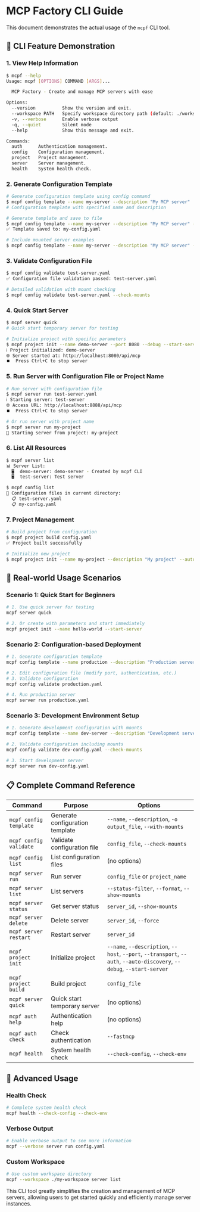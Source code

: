 # MCP Factory CLI Guide

This document demonstrates the actual usage of the `mcpf` CLI tool.

## 🚀 **CLI Feature Demonstration**

### 1. **View Help Information**

```bash
$ mcpf --help
Usage: mcpf [OPTIONS] COMMAND [ARGS]...

  MCP Factory - Create and manage MCP servers with ease

Options:
  --version          Show the version and exit.
  --workspace PATH   Specify workspace directory path (default: ./workspace)
  -v, --verbose      Enable verbose output
  -q, --quiet        Silent mode
  --help             Show this message and exit.

Commands:
  auth      Authentication management.
  config    Configuration management.
  project   Project management.
  server    Server management.
  health    System health check.
```

### 2. **Generate Configuration Template**

```bash
# Generate configuration template using config command
$ mcpf config template --name my-server --description "My MCP server"
# Configuration template with specified name and description

# Generate template and save to file
$ mcpf config template --name my-server --description "My MCP server" -o my-config.yaml
✅ Template saved to: my-config.yaml

# Include mounted server examples
$ mcpf config template --name my-server --description "My MCP server" --with-mounts
```

### 3. **Validate Configuration File**

```bash
$ mcpf config validate test-server.yaml
✅ Configuration file validation passed: test-server.yaml

# Detailed validation with mount checking
$ mcpf config validate test-server.yaml --check-mounts
```

### 4. **Quick Start Server**

```bash
$ mcpf server quick
# Quick start temporary server for testing

# Initialize project with specific parameters
$ mcpf project init --name demo-server --port 8080 --debug --start-server
ℹ️ Project initialized: demo-server
🌐 Server started at: http://localhost:8080/api/mcp
⏹️  Press Ctrl+C to stop server
```

### 5. **Run Server with Configuration File or Project Name**

```bash
# Run server with configuration file
$ mcpf server run test-server.yaml
ℹ️ Starting server: test-server
🌐 Access URL: http://localhost:8888/api/mcp
⏹️  Press Ctrl+C to stop server

# Or run server with project name
$ mcpf server run my-project
🚀 Starting server from project: my-project
```

### 6. **List All Resources**

```bash
$ mcpf server list
📊 Server List:
  🖥️  demo-server: demo-server - Created by mcpf CLI
  🖥️  test-server: Test server

$ mcpf config list
📄 Configuration files in current directory:
  📋 test-server.yaml
  📋 my-config.yaml
```

### 7. **Project Management**

```bash
# Build project from configuration
$ mcpf project build config.yaml
✅ Project built successfully

# Initialize new project
$ mcpf project init --name my-project --description "My project" --auto-discovery
```

## 🎯 **Real-world Usage Scenarios**

### **Scenario 1: Quick Start for Beginners**

```bash
# 1. Use quick server for testing
mcpf server quick

# 2. Or create with parameters and start immediately
mcpf project init --name hello-world --start-server
```

### **Scenario 2: Configuration-based Deployment**

```bash
# 1. Generate configuration template
mcpf config template --name production --description "Production server" -o production.yaml

# 2. Edit configuration file (modify port, authentication, etc.)
# 3. Validate configuration
mcpf config validate production.yaml

# 4. Run production server
mcpf server run production.yaml
```

### **Scenario 3: Development Environment Setup**

```bash
# 1. Generate development configuration with mounts
mcpf config template --name dev-server --description "Development server" --with-mounts -o dev-config.yaml

# 2. Validate configuration including mounts
mcpf config validate dev-config.yaml --check-mounts

# 3. Start development server
mcpf server run dev-config.yaml
```

## 📋 **Complete Command Reference**

| Command | Purpose | Options |
|---------|---------|---------|
| `mcpf config template` | Generate configuration template | `--name`, `--description`, `-o output_file`, `--with-mounts` |
| `mcpf config validate` | Validate configuration file | `config_file`, `--check-mounts` |
| `mcpf config list` | List configuration files | (no options) |
| `mcpf server run` | Run server | `config_file` or `project_name` |
| `mcpf server list` | List servers | `--status-filter`, `--format`, `--show-mounts` |
| `mcpf server status` | Get server status | `server_id`, `--show-mounts` |
| `mcpf server delete` | Delete server | `server_id`, `--force` |
| `mcpf server restart` | Restart server | `server_id` |
| `mcpf project init` | Initialize project | `--name`, `--description`, `--host`, `--port`, `--transport`, `--auth`, `--auto-discovery`, `--debug`, `--start-server` |
| `mcpf project build` | Build project | `config_file` |
| `mcpf server quick` | Quick start temporary server | (no options) |
| `mcpf auth help` | Authentication help | (no options) |
| `mcpf auth check` | Check authentication | `--fastmcp` |
| `mcpf health` | System health check | `--check-config`, `--check-env` |

## 🔧 **Advanced Usage**

### **Health Check**

```bash
# Complete system health check
mcpf health --check-config --check-env
```

### **Verbose Output**

```bash
# Enable verbose output to see more information
mcpf --verbose server run config.yaml
```

### **Custom Workspace**

```bash
# Use custom workspace directory
mcpf --workspace ./my-workspace server list
```

This CLI tool greatly simplifies the creation and management of MCP servers, allowing users to get started quickly and efficiently manage server instances. 